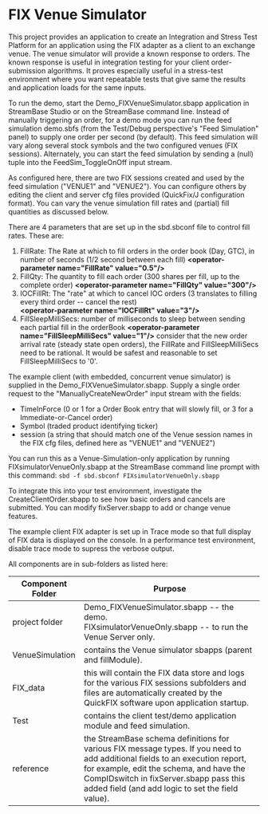 # FIX Venue Simulator

This project provides an application to create an Integration and Stress Test Platform for an application using the 
FIX adapter as a client to an exchange venue. The venue simulator will provide a known response to orders. The known
response is useful in integration testing for your client order-submission algorithms. It proves 
especially useful in a stress-test environment where you want repeatable tests that give same the results and 
application loads for the same inputs.

To run the demo, start the Demo_FIXVenueSimulator.sbapp application in StreamBase Studio or on the StreamBase command line. 
Instead of manually triggering an order, for a demo mode you can run the feed simulation demo.sbfs (from the Test/Debug perspective's 
"Feed Simulation" panel) to supply one order per second (by default). This feed simulation will vary along several stock 
symbols and the two configured venues (FIX sessions). Alternately, you can start the feed simulation by sending a (null) 
tuple into the FeedSim_ToggleOnOff input stream.

As configured here, there are two FIX sessions created and used by the feed simulation ("VENUE1" and "VENUE2"). 
You can configure others by editing the client and server cfg files provided (QuickFix/J configuration format). 
You can vary the venue simulation fill rates and (partial) fill quantities as discussed below.

There are 4 parameters that are set up in the sbd.sbconf file to control fill rates. These are:

1. FillRate: The Rate at which to fill orders in the order book (Day, GTC), in number of seconds (1/2 second between each fill)
 	**\<operator-parameter name="FillRate" value="0.5"/>**
2. FillQty: The quantity to fill each order (300 shares per fill, up to the complete order) 
 	**\<operator-parameter name="FillQty" value="300"/>**
3. IOCFillRt: The "rate" at which to cancel IOC orders (3 translates to filling every third order -- cancel the rest) 	
 	**\<operator-parameter name="IOCFillRt" value="3"/>**
4. FillSleepMilliSecs: number of milliseconds to sleep between sending each partial fill in the orderBook 
 	**\<operator-parameter name="FillSleepMilliSecs" value="1"/>**
 	consider that the new order arrival rate (steady state open orders), the FillRate and FillSleepMilliSecs 
 	need to be rational. It would be safest and reasonable to set FillSleepMilliSecs to '0'.

The example client (with embedded, concurrent venue simulator) is supplied in the Demo_FIXVenueSimulator.sbapp. 
Supply a single order request to the "ManuallyCreateNewOrder" input stream with the fields:

* TimeInForce (0 or 1 for a Order Book entry that will slowly fill, or 3 for a Immediate-or-Cancel order)
* Symbol (traded product identifying ticker)
* session (a string that should match one of the Venue session names in the FIX cfg files, defined here as 
 "VENUE1" and "VENUE2")

You can run this as a Venue-Simulation-only application by running FIXsimulatorVenueOnly.sbapp at the
StreamBase command line prompt with this command: 
     `sbd -f sbd.sbconf FIXsimulatorVenueOnly.sbapp`

To integrate this into your test environment, investigate the CreateClientOrder.sbapp to see 
how basic orders and cancels are submitted. You can modify fixServer.sbapp to add or change venue features.

The example client FIX adapter is set up in Trace mode so that full display of FIX data is displayed on the 
console. In a performance test environment, disable trace mode to supress the verbose output.
 
All components are in sub-folders as listed here:

Component Folder|Purpose
----------------|--------
project folder|Demo_FIXVenueSimulator.sbapp -- the demo. <br> FIXsimulatorVenueOnly.sbapp -- to run the Venue Server only.
VenueSimulation|contains the Venue simulator sbapps (parent and fillModule).
FIX_data|this will contain the FIX data store and logs for the various FIX sessions subfolders and files are automatically created by the QuickFIX software upon application startup.
Test|contains the client test/demo application module and feed simulation.
reference|the StreamBase schema definitions for various FIX message types. If you need to add additional fields to an execution report, for example, edit the schema, and have the CompIDswitch in fixServer.sbapp pass this added field (and add logic to set the field value).
					
					

